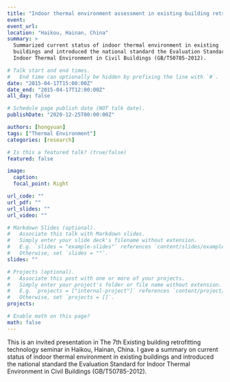 ```yaml
---
title: "Indoor thermal environment assessment in existing building retrofitting"
event: 
event_url: 
location: "Haikou, Hainan, China"
summary: >
  Summarized current status of indoor thermal environment in existing
  buildings and introduced the national standard the Evaluation Standard for
  Indoor Thermal Environment in Civil Buildings (GB/T50785-2012).

# Talk start and end times.
#   End time can optionally be hidden by prefixing the line with `#`.
date: "2015-04-17T15:00:00Z"
date_end: "2015-04-17T12:00:00Z"
all_day: false

# Schedule page publish date (NOT talk date).
publishDate: "2020-12-25T00:00:00Z"

authors: [hongyuan]
tags: ["Thermal Environment"]
categories: [research]

# Is this a featured talk? (true/false)
featured: false

image:
  caption:
  focal_point: Right

url_code: ""
url_pdf: ""
url_slides: ""
url_video: ""

# Markdown Slides (optional).
#   Associate this talk with Markdown slides.
#   Simply enter your slide deck's filename without extension.
#   E.g. `slides = "example-slides"` references `content/slides/example-slides.md`.
#   Otherwise, set `slides = ""`.
slides: ""

# Projects (optional).
#   Associate this post with one or more of your projects.
#   Simply enter your project's folder or file name without extension.
#   E.g. `projects = ["internal-project"]` references `content/project/deep-learning/index.md`.
#   Otherwise, set `projects = []`.
projects:

# Enable math on this page?
math: false
---
```


This is an invited presentation in The 7th Existing building retrofitting
technology seminar in Haikou, Hainan, China. I gave a summary on current
status of indoor thermal environment in existing buildings and introduced the
national standard the Evaluation Standard for Indoor Thermal Environment in
Civil Buildings (GB/T50785-2012).